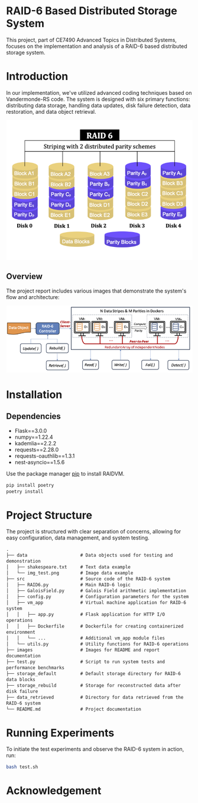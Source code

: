 # RAID-6 Based Distributed Storage System

This project, part of CE7490 Advanced Topics in Distributed Systems, focuses on the implementation and analysis of a RAID-6 based distributed storage system.

# Introduction

In our implementation, we've utilized advanced coding techniques based on Vandermonde-RS code. 
The system is designed with six primary functions: distributing data storage, handling data updates, disk failure detection, data restoration, and data object retrieval.

![RAID-6 System Architecture](/imgs/RAID_6.png)


## Overview
The project report includes various images that demonstrate the system's flow and architecture:

![RAID-6 Data Flow](/imgs/r6vm_sys.png)

# Installation

## Dependencies

- Flask==3.0.0
- numpy==1.22.4
- kademlia==2.2.2
- requests==2.28.0
- requests-oauthlib==1.3.1
- nest-asyncio==1.5.6

Use the package manager [pip](https://pip.pypa.io/en/stable/) to install RAIDVM.

```bash
pip install poetry
poetry install
```

# Project Structure

The project is structured with clear separation of concerns, allowing for easy configuration, data management, and system testing.

```
.
├── data                    # Data objects used for testing and demonstration
│   ├── shakespeare.txt     # Text data example
│   └── img_test.png        # Image data example
├── src                     # Source code of the RAID-6 system
│   ├── RAID6.py            # Main RAID-6 logic
│   ├── GaloisField.py      # Galois Field arithmetic implementation
│   ├── config.py           # Configuration parameters for the system
│   ├── vm_app              # Virtual machine application for RAID-6 system
│   │   ├── app.py          # Flask application for HTTP I/O operations
│   │   ├── Dockerfile      # Dockerfile for creating containerized environment
│   │   └── ...             # Additional vm_app module files
│   └── utils.py            # Utility functions for RAID-6 operations
├── images                  # Images for README and report documentation
├── test.py                 # Script to run system tests and performance benchmarks
├── storage_default         # Default storage directory for RAID-6 data blocks
├── storage_rebuild         # Storage for reconstructed data after disk failure
├── data_retrieved          # Directory for data retrieved from the RAID-6 system
└── README.md               # Project documentation
```

# Running Experiments

To initiate the test experiments and observe the RAID-6 system in action, run:

```bash
bash test.sh
```

# Acknowledgement


